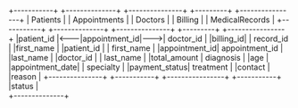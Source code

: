 +-----------+    +--------------+    +---------------+    +---------+    +----------------+
| Patients  |    | Appointments |    |   Doctors     |    | Billing |    | MedicalRecords  |
+-----------+    +--------------+    +---------------+    +---------+    +----------------+
|patient_id |<---|appointment_id|--->| doctor_id     |    |billing_id|    | record_id       |
|first_name |    |patient_id    |    | first_name    |    |appointment_id| appointment_id   |
|last_name  |    |doctor_id     |    | last_name     |    |total_amount | diagnosis        |
|age        |    |appointment_date|  | specialty     |    |payment_status| treatment        |
|contact    |    |reason        |    +---------------+    +-----------+  +----------------+
+-----------+    |status        |  
                 +--------------+
